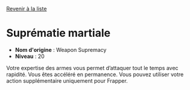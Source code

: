 [Revenir à la liste](..)

# Suprématie martiale

 * **Nom d'origine** : Weapon Supremacy
 * **Niveau** : 20


<p>Votre expertise des armes vous permet d’attaquer tout le temps avec rapidité. Vous êtes accéléré en permanence. Vous pouvez utiliser votre action supplémentaire uniquement pour Frapper.</p>